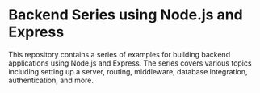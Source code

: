 # Backend Series using Node.js and Express

This repository contains a series of  examples for building backend applications using Node.js and Express. The series covers various topics including setting up a server, routing, middleware, database integration, authentication, and more.

